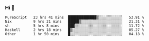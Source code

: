 ### Hi 👋

<!--START_SECTION:waka-->

```text
PureScript   23 hrs 41 mins  █████████████▒░░░░░░░░░░░   53.91 %
Nix          9 hrs 21 mins   █████▒░░░░░░░░░░░░░░░░░░░   21.31 %
sh           5 hrs 8 mins    ███░░░░░░░░░░░░░░░░░░░░░░   11.72 %
Haskell      2 hrs 18 mins   █▒░░░░░░░░░░░░░░░░░░░░░░░   05.27 %
Other        1 hr 50 mins    █░░░░░░░░░░░░░░░░░░░░░░░░   04.18 %
```

<!--END_SECTION:waka-->
